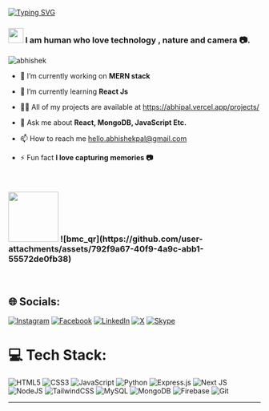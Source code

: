 [![Typing SVG](https://readme-typing-svg.herokuapp.com?font=Fira+Code&weight=900&size=166&pause=1000&color=1A50BC&background=00DC0000&center=true&vCenter=true&random=true&width=7500&height=450&lines=Hi%2C+I'm+Abhishek+Pal+and+I+have+interests+in+Mern+and+AI+related+concepts)](https://git.io/typing-svg)

<h3 align="left"><img src="https://github.com/TheDudeThatCode/TheDudeThatCode/blob/master/Assets/Hi.gif" width="30">
  I am human who love technology , nature and camera 📷.</h3>

<p align="left"> <img src="https://komarev.com/ghpvc/?username=abhisheknys&label=Profile%20views&color=0e75b6&style=flat" alt="abhishek" /> </p>

- 🔭 I’m currently working on **MERN stack**

- 🌱 I’m currently learning **React Js**

- 👨‍💻 All of my projects are available at https://abhipal.vercel.app/projects/ 

- 💬 Ask me about **React, MongoDB, JavaScript Etc.**

- 📫 How to reach me  hello.abhishekpal@gmail.com

- ⚡ Fun fact **I love capturing memories 📷**


 <br>
 <h3 align="left">
<a align="left" ahref"https://buymeacoffee.com/abhisheknys" ></a>
<a> <img width="100px" height="100px" ahref"https://buymeacoffee.com/abhisheknys" src="https://github.com/user-attachments/assets/81db74af-c58e-4f13-9abd-aefd3d3985af">
![bmc_qr](https://github.com/user-attachments/assets/792f9a67-40f9-4a9c-abb1-55572de0fb38)</a>
 </h3>
<br>

## 🌐 Socials:
[![Instagram](https://img.shields.io/badge/Instagram-%23E4405F.svg?logo=Instagram&logoColor=white)](https://instagram.com/abhisheknys) [![Facebook](https://img.shields.io/badge/Facebook-%0e7cc6.svg?logo=Facebook&logoColor=white)](https://facebook.com/abhisheknys) [![LinkedIn](https://img.shields.io/badge/LinkedIn-%230077B5.svg?logo=linkedin&logoColor=white)](https://linkedin.com/in/abhisheknys) [![X](https://img.shields.io/badge/X-black.svg?logo=X&logoColor=white)](https://x.com/abhisheknys) [![Skype](https://img.shields.io/badge/Skype-%23E4405F.svg?logo=Skype&logoColor=white)](https://skype.com/abhisheknys) 


# 💻 Tech Stack:
![HTML5](https://img.shields.io/badge/html5-%23E34F26.svg?style=flat&logo=html5&logoColor=white) ![CSS3](https://img.shields.io/badge/css3-%231572B6.svg?style=flat&logo=css3&logoColor=white) ![JavaScript](https://img.shields.io/badge/javascript-%23323330.svg?style=flat&logo=javascript&logoColor=%23F7DF1E) ![Python](https://img.shields.io/badge/typescript-%23007ACC.svg?style=flat&logo=typescript&logoColor=white) ![Express.js](https://img.shields.io/badge/express.js-%23404d59.svg?style=flat&logo=express&logoColor=%2361DAFB) ![Next JS](https://img.shields.io/badge/Next-black?style=flat&logo=next.js&logoColor=white) ![NodeJS](https://img.shields.io/badge/node.js-6DA55F?style=flat&logo=node.js&logoColor=white) ![TailwindCSS](https://img.shields.io/badge/tailwindcss-%2338B2AC.svg?style=flat&logo=tailwind-css&logoColor=white) ![MySQL](https://img.shields.io/badge/mysql-4479A1.svg?style=flat&logo=mysql&logoColor=white) ![MongoDB](https://img.shields.io/badge/MongoDB-%234ea94b.svg?style=flat&logo=mongodb&logoColor=white) ![Firebase](https://img.shields.io/badge/firebase-a08021?style=flat&logo=firebase&logoColor=ffcd34) ![Git](https://img.shields.io/badge/git-%23F05033.svg?style=flat&logo=git&logoColor=white)

---
